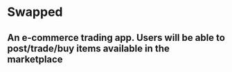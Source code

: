 # Swapped
## An e-commerce trading app. Users will be able to post/trade/buy items available in the marketplace
